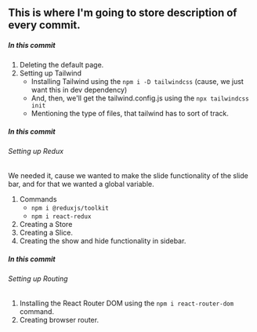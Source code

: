 ## This is where I'm going to store description of every commit. 

##### In this commit
1. Deleting the default page. 
2. Setting up Tailwind
    - Installing Tailwind using the `npm i -D tailwindcss` (cause, we just want this in dev dependency)
    - And, then, we'll get the tailwind.config.js using the `npx tailwindcss init`
    - Mentioning the type of files, that tailwind has to sort of track.

##### In this commit

###### Setting up Redux
We needed it, cause we wanted to make the slide functionality of the slide bar, and for that we wanted a global variable.

1. Commands
    - `npm i @reduxjs/toolkit`
    - `npm i react-redux`
2. Creating a Store
3. Creating a Slice.
4. Creating the show and hide functionality in sidebar.


##### In this commit

###### Setting up Routing

1. Installing the React Router DOM using the `npm i react-router-dom` command.
2. Creating browser router.